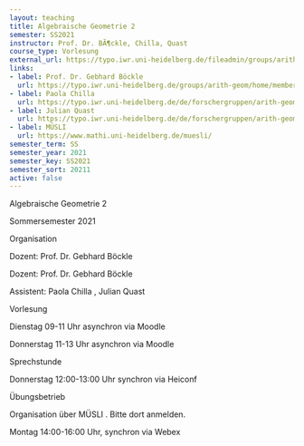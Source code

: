 ```yaml
---
layout: teaching
title: Algebraische Geometrie 2
semester: SS2021
instructor: Prof. Dr. BÃ¶ckle, Chilla, Quast
course_type: Vorlesung
external_url: https://typo.iwr.uni-heidelberg.de/fileadmin/groups/arithgeo/templates/data/Julian_Quast/AlgGeo_2/index.html
links:
- label: Prof. Dr. Gebhard Böckle
  url: https://typo.iwr.uni-heidelberg.de/groups/arith-geom/home/members/gebhard-boeckle/
- label: Paola Chilla
  url: https://typo.iwr.uni-heidelberg.de/de/forschergruppen/arith-geom/home/mitglieder/paola-chilla/
- label: Julian Quast
  url: https://typo.iwr.uni-heidelberg.de/de/forschergruppen/arith-geom/home/mitglieder/julian-quast/
- label: MÜSLI
  url: https://www.mathi.uni-heidelberg.de/muesli/
semester_term: SS
semester_year: 2021
semester_key: SS2021
semester_sort: 20211
active: false
---
```

Algebraische Geometrie 2

Sommersemester 2021

Organisation

Dozent: Prof. Dr. Gebhard Böckle

Dozent: Prof. Dr. Gebhard Böckle

Assistent: Paola Chilla , Julian Quast

Vorlesung

Dienstag 09-11 Uhr asynchron via Moodle

Donnerstag 11-13 Uhr asynchron via Moodle

Sprechstunde

Donnerstag 12:00-13:00 Uhr synchron via Heiconf

Übungsbetrieb

Organisation über MÜSLI . Bitte dort anmelden.

Montag 14:00-16:00 Uhr, synchron via Webex
